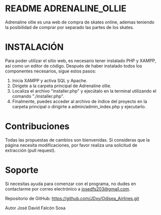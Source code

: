 # README ADRENALINE_OLLIE

Adrenaline ollie es una web de compra de skates online, ademas teniendo la posibilidad de comprar por separado las partes de los skates.

# INSTALACIÓN

Para poder utilizar el sitio web, es necesario tener instalado PHP y XAMPP, así como un editor de código. Después de haber instalado todos los componentes necesarios, sigue estos pasos:

1. Inicia XAMPP y activa SQL y Apache.
1. Dirígete a la carpeta principal de Adrenaline ollie.
1. Localiza el archivo "installer.php" y ejecútalo en la terminal utilizando el comando "./installer.php".
1. Finalmente, puedes acceder al archivo de índice del proyecto en la carpeta principal o dirigirte a admin/admin_index.php y ejecutarlo.


# Contribuciones
Todas las propuestas de cambios son bienvenidas. Si consideras que la página necesita modificaciones, por favor realiza una solicitud de extracción (pull request).

# Soporte
Si necesitas ayuda para comenzar con el programa, no dudes en contactarme por correo electrónico a josedfs203@gmail.com.

Repositorio de GitHub:
https://github.com/JDxy/Odisea_Airlines.git

Autor
José David Falcón Sosa
